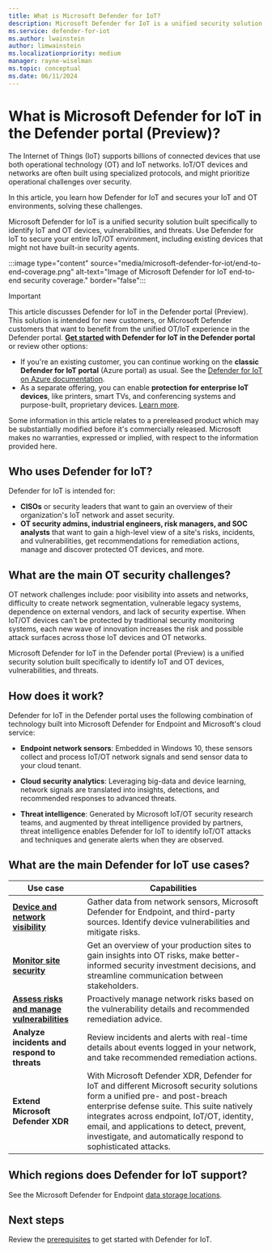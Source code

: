 ```yaml
---
title: What is Microsoft Defender for IoT?
description: Microsoft Defender for IoT is a unified security solution built specifically to identify IoT and OT devices, vulnerabilities, and threats.
ms.service: defender-for-iot
ms.author: lwainstein
author: limwainstein
ms.localizationpriority: medium
manager: rayne-wiselman
ms.topic: conceptual
ms.date: 06/11/2024
---
```


# What is Microsoft Defender for IoT in the Defender portal (Preview)?

The Internet of Things (IoT) supports billions of connected devices that use both operational technology (OT) and IoT networks. IoT/OT devices and networks are often built using specialized protocols, and might prioritize operational challenges over security.

In this article, you learn how Defender for IoT and secures your IoT and OT environments, solving these challenges.

Microsoft Defender for IoT is a unified security solution built specifically to identify IoT and OT devices, vulnerabilities, and threats. Use Defender for IoT to secure your entire IoT/OT environment, including existing devices that might not have built-in security agents.

:::image type="content" source="media/microsoft-defender-for-iot/end-to-end-coverage.png" alt-text="Image of Microsoft Defender for IoT end-to-end security coverage." border="false":::

> [!IMPORTANT]
> 
> This article discusses Defender for IoT in the Defender portal (Preview). This solution is intended for new customers, or Microsoft Defender customers that want to benefit from the unified OT/IoT experience in the Defender portal. **[Get started](get-started.md) with Defender for IoT in the Defender portal** or review other options:
>
> - If you're an existing customer, you can continue working on the **classic Defender for IoT portal** (Azure portal) as usual. See the [Defender for IoT on Azure documentation](/azure/defender-for-iot/organizations/overview).
> - As a separate offering, you can enable **protection for enterprise IoT devices**, like printers, smart TVs, and conferencing systems and purpose-built, proprietary devices. [Learn more](/azure/defender-for-iot/organizations/eiot-sensor).
>
> Some information in this article relates to a prereleased product which may be substantially modified before it's commercially released. Microsoft makes no warranties, expressed or implied, with respect to the information provided here.

## Who uses Defender for IoT?

Defender for IoT is intended for:

- **CISOs** or security leaders that want to gain an overview of their organization's IoT network and asset security.
- **OT security admins, industrial engineers, risk managers, and SOC analysts​** that want to gain a high-level view of a site's risks, incidents, and vulnerabilities, get recommendations for remediation actions, manage and discover protected OT devices, and more.

## What are the main OT security challenges?

OT network challenges include: poor visibility into assets and networks, difficulty to create network segmentation, vulnerable legacy systems, dependence on external vendors, and lack of security expertise. When IoT/OT devices can't be protected by traditional security monitoring systems, each new wave of innovation increases the risk and possible attack surfaces across those IoT devices and OT networks.

Microsoft Defender for IoT in the Defender portal (Preview) is a unified security solution built specifically to identify IoT and OT devices, vulnerabilities, and threats.

## How does it work?

Defender for IoT in the Defender portal uses the following combination of technology built into Microsoft Defender for Endpoint and Microsoft's cloud service:

- **Endpoint network sensors**: Embedded in Windows 10, these sensors collect and process IoT/OT network signals and send sensor data to your cloud tenant.

- **Cloud security analytics**: Leveraging big-data and device learning, network signals are translated into insights, detections, and recommended responses to advanced threats.

- **Threat intelligence**: Generated by Microsoft IoT/OT security research teams, and augmented by threat intelligence provided by partners, threat intelligence enables Defender for IoT to identify IoT/OT attacks and techniques and generate alerts when they are observed.

## What are the main Defender for IoT use cases?

|Use case  |Capabilities  |
|---------|---------|
|**[Device and network visibility](manage-devices-inventory.md)**     |Gather data from network sensors, Microsoft Defender for Endpoint, and third-party sources. Identify device vulnerabilities and mitigate risks. |
|**[Monitor site security](site-security-overview.md)** |Get an overview of your production sites to gain insights into OT risks, make better-informed security investment decisions​, and streamline communication between stakeholders. |
|**[Assess risks and manage vulnerabilities](discover-vulnerabilities.md)**     |Proactively manage network risks based on the vulnerability details and recommended remediation advice.         |
|**Analyze incidents and respond to threats**     |Review incidents and alerts with real-time details about events logged in your network, and take recommended remediation actions.         |         |
|**Extend Microsoft Defender XDR**     |With Microsoft Defender XDR, Defender for IoT and different Microsoft security solutions form a unified pre- and post-breach enterprise defense suite. This suite natively integrates across endpoint, IoT/OT, identity, email, and applications to detect, prevent, investigate, and automatically respond to sophisticated attacks.         |

## Which regions does Defender for IoT support?

See the Microsoft Defender for Endpoint [data storage locations](../defender-endpoint/data-storage-privacy.md#data-storage-location).

## Next steps

Review the [prerequisites](prerequisites.md) to get started with Defender for IoT.